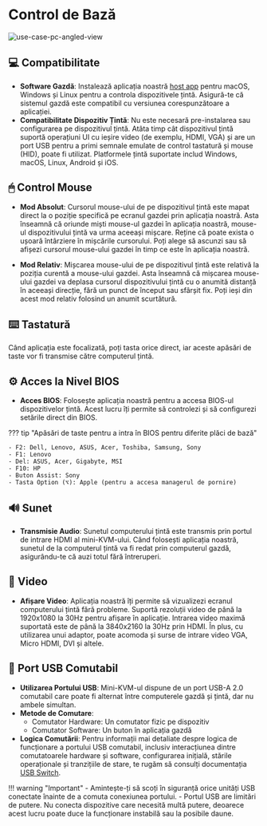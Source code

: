 # Control de Bază

![use-case-pc-angled-view](https://assets.openterface.com/images/product/use-case-pc-angled-view.webp)

## 💻 Compatibilitate

- **Software Gazdă**: Instalează aplicația noastră [host app](/app) pentru macOS, Windows și Linux pentru a controla dispozitivele țintă. Asigură-te că sistemul gazdă este compatibil cu versiunea corespunzătoare a aplicației.
- **Compatibilitate Dispozitiv Țintă**: Nu este necesară pre-instalarea sau configurarea pe dispozitivul țintă. Atâta timp cât dispozitivul țintă suportă operațiuni UI cu ieșire video (de exemplu, HDMI, VGA) și are un port USB pentru a primi semnale emulate de control tastatură și mouse (HID), poate fi utilizat. Platformele țintă suportate includ Windows, macOS, Linux, Android și iOS.

## 🖱 Control Mouse

- **Mod Absolut**: Cursorul mouse-ului de pe dispozitivul țintă este mapat direct la o poziție specifică pe ecranul gazdei prin aplicația noastră. Asta înseamnă că oriunde miști mouse-ul gazdei în aplicația noastră, mouse-ul dispozitivului țintă va urma aceeași mișcare. Reține că poate exista o ușoară întârziere în mișcările cursorului. Poți alege să ascunzi sau să afișezi cursorul mouse-ului gazdei în timp ce este în aplicația noastră.

- **Mod Relativ**: Mișcarea mouse-ului de pe dispozitivul țintă este relativă la poziția curentă a mouse-ului gazdei. Asta înseamnă că mișcarea mouse-ului gazdei va deplasa cursorul dispozitivului țintă cu o anumită distanță în aceeași direcție, fără un punct de început sau sfârșit fix. Poți ieși din acest mod relativ folosind un anumit scurtătură.

## ⌨️ Tastatură

Când aplicația este focalizată, poți tasta orice direct, iar aceste apăsări de taste vor fi transmise către computerul țintă.

## ⚙️ Acces la Nivel BIOS

- **Acces BIOS**: Folosește aplicația noastră pentru a accesa BIOS-ul dispozitivelor țintă. Acest lucru îți permite să controlezi și să configurezi setările direct din BIOS.

??? tip "Apăsări de taste pentru a intra în BIOS pentru diferite plăci de bază"

    - F2: Dell, Lenovo, ASUS, Acer, Toshiba, Samsung, Sony
    - F1: Lenovo
    - Del: ASUS, Acer, Gigabyte, MSI
    - F10: HP
    - Buton Assist: Sony
    - Tasta Option (⌥): Apple (pentru a accesa managerul de pornire)

## 🔊 Sunet

- **Transmisie Audio**: Sunetul computerului țintă este transmis prin portul de intrare HDMI al mini-KVM-ului. Când folosești aplicația noastră, sunetul de la computerul țintă va fi redat prin computerul gazdă, asigurându-te că auzi totul fără întreruperi.

## 🎥 Video

- **Afișare Video**: Aplicația noastră îți permite să vizualizezi ecranul computerului țintă fără probleme. Suportă rezoluții video de până la 1920x1080 la 30Hz pentru afișare în aplicație. Intrarea video maximă suportată este de până la 3840x2160 la 30Hz prin HDMI. În plus, cu utilizarea unui adaptor, poate acomoda și surse de intrare video VGA, Micro HDMI, DVI și altele.

## 🔄 Port USB Comutabil

- **Utilizarea Portului USB**: Mini-KVM-ul dispune de un port USB-A 2.0 comutabil care poate fi alternat între computerele gazdă și țintă, dar nu ambele simultan.
- **Metode de Comutare**: 
    - Comutator Hardware: Un comutator fizic pe dispozitiv
    - Comutator Software: Un buton în aplicația gazdă
- **Logica Comutării**: Pentru informații mai detaliate despre logica de funcționare a portului USB comutabil, inclusiv interacțiunea dintre comutatoarele hardware și software, configurarea inițială, stările operaționale și tranzițiile de stare, te rugăm să consulți documentația [USB Switch](usb-switch.md).

!!! warning "Important"
    - Amintește-ți să scoți în siguranță orice unități USB conectate înainte de a comuta conexiunea portului.
    - Portul USB are limitări de putere. Nu conecta dispozitive care necesită multă putere, deoarece acest lucru poate duce la funcționare instabilă sau la posibile daune.
